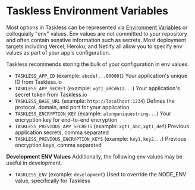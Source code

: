 # Taskless Environment Variables

Most options in Taskless can be represented via [Environment Variables](https://en.wikipedia.org/wiki/Environment_variable) or colloquially "env" values. Env values are not committed to your repository and often contain senstive information such as secrets. Most deployment targets including Vercel, Heroku, and Netlify all allow you to specify env values as part of your app's configuration.

Taskless recommends storing the bulk of your configuration in env values.

- `TASKLESS_APP_ID` (example: `abcdef...000001`) Your application's unique ID from Taskless.io
- `TASKLESS_APP_SECRET` (example: `xgt1_aBCd612...`) Your application's secret token from Taskless.io
- `TASKLESS_BASE_URL` (example: `http://localhost:1234`) Defines the protocol, domain, and port for your application
- `TASKLESS_ENCRYPTION_KEY` (example: `alonguniquestring...`) Your encryption key for end-to-end encryption
- `TASKLESS_PREVIOUS_APP_SECRETS` (example: `xgt1_abc,xgt1_def`) Previous application secrets, comma separated
- `TASKLESS_PREVIOUS_ENCRYPTION_KEYS` (example: `key1,key2...`) Previous encryption keys, comma separated

**Development ENV Values** Additionally, the following env values may be useful in development.

- `TASKLESS_ENV` (example: `development`) Used to override the NODE_ENV value, specifically for Taskless
